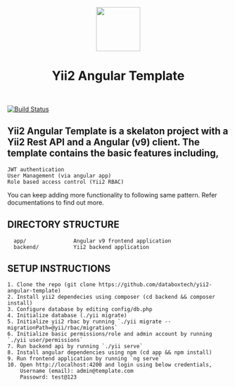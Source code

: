 <p align="center">
    <a href="http://databoxtech.com" target="_blank">
        <img src="https://avatars2.githubusercontent.com/u/60692131?s=200&v=4" height="100px" />
    </a>
    <h1 align="center">Yii2 Angular Template</h1>
    <br>
</p>

[![Build Status](https://travis-ci.org/databoxtech/yii2-angular-template.svg?branch=master)](https://travis-ci.org/databoxtech/yii2-angular-template)


Yii2 Angular Template is a skelaton project with a Yii2 Rest API and a Angular (v9) client.
The template contains the basic features including,
------------------------------
    JWT authentication
    User Management (via angular app)
    Role based access control (Yii2 RBAC)

You can keep adding more functionality to following same pattern. Refer documentations to find out more.

DIRECTORY STRUCTURE
-------------------

      app/               Angular v9 frontend application
      backend/           Yii2 backend application

SETUP INSTRUCTIONS
------------------
    1. Clone the repo (git clone https://github.com/databoxtech/yii2-angular-template)
    2. Install yii2 dependecies using composer (cd backend && composer install)
    3. Configure database by editing config/db.php
    4. Initialize database (./yii migrate)
    5. Initialize yii2 rbac by running `./yii migrate --migrationPath=@yii/rbac/migrations`
    6. Initialize basic permissions/role and admin account by running `./yii user/permissions`
    7. Run backend api by running `./yii serve`
    8. Install angular dependencies using npm (cd app && npm install)
    9. Run frontend application by running `ng serve`
    10. Open http://localhost:4200 and login using below credentials,
        Username (email): admin@template.com
        Passowrd: test@123
    